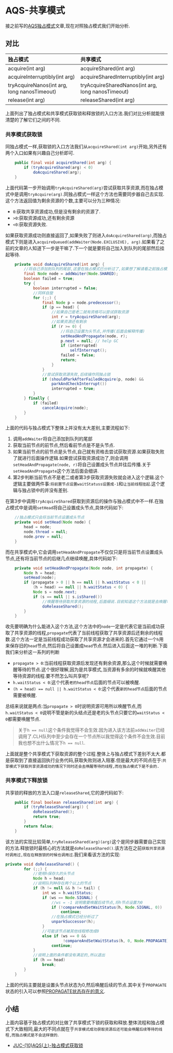 # AQS-共享模式

接之前写的[AQS独占模式](https://www.jianshu.com/p/8966cf43ea86)文章,现在对照独占模式我们开始分析.

## 对比

|独占模式|共享模式|
|:---|:---|
|acquire(int arg)|acquireShared(int arg)|
|acquireInterruptibly(int arg)|acquireSharedInterruptibly(int arg)|
|tryAcquireNanos(int arg, long nanosTimeout)|tryAcquireSharedNanos(int arg, long nanosTimeout)|
|release(int arg)|releaseShared(int arg)|

上面列出了独占模式和共享模式获取锁和释放锁的入口方法.我们对比分析就能很清楚的了解它们之间的不同.

### 共享模式获取锁

同独占模式一样,获取锁的入口方法我们从```acquireShared(int arg)```开始,另外还有两个入口如果有兴趣自己分析即可.

```java
    public final void acquireShared(int arg) {
        if (tryAcquireShared(arg) < 0)
            doAcquireShared(arg);
    }
```

上面代码第一步开始调用```tryAcquireShared(arg)```尝试获取共享资源,而在独占模式中是调用```tryAcquire(arg)```.同独占模式一样这个方法也需要同步器自己去实现.这个方法返回值为剩余资源的个数,主要可以分为三种情况:  

- ```0```:获取共享资源成功,但是没有剩余的资源了.
- ```>0```:获取资源成功,还有剩余资源
- ```<0```:获取资源失败.

如果获取资源成功则直接返回了,如果失败了则进入```doAcquireShared(arg)```,而独占模式下则是进入```acquireQueued(addWaiter(Node.EXCLUSIVE), arg)```.如果看了之前的文章的人知道下一步是干嘛了.下一个就是要将自己加入到队列的尾部然后挂起等待.

```java
    private void doAcquireShared(int arg) {
        //将自己添加到队列的尾部,这里在独占模式已分析过了,如果想了解请看之前独占模式相关处
        final Node node = addWaiter(Node.SHARED);
        boolean failed = true;
        try {
            boolean interrupted = false;
            //同样自旋
            for (;;) {
                final Node p = node.predecessor();
                if (p == head) {
                    //如果自己是老二就有资格可以尝试获取资源
                    int r = tryAcquireShared(arg);
                    //如果资源还有剩余
                    if (r >= 0) {
                        //将自己设置为头节点,并传播(后面会解释传播)
                        setHeadAndPropagate(node, r);
                        p.next = null; // help GC
                        if (interrupted)
                            selfInterrupt();
                        failed = false;
                        return;
                    }
                }
                //尝试获取资源失败,后续操作同独占锁
                if (shouldParkAfterFailedAcquire(p, node) &&
                    parkAndCheckInterrupt())
                    interrupted = true;
            }
        } finally {
            if (failed)
                cancelAcquire(node);
        }
    }
```

上面的代码与独占模式下整体上并没有太大差别,主要流程如下:

1. 调用```addWaiter```将自己添加到队列的尾部
2. 获取当前节点的前节点,然后看前节点是不是头节点.
3. 如果当前节点的前节点是头节点,自己就有资格去尝试获取资源.如果获取失败了就进行后面操作逻辑.如果尝试获取资源成功了,则会调用```setHeadAndPropagate(node, r)```将自己设置成头节点并往后传播.关于```setHeadAndPropagate```这个方法后面会细讲.
4. 第2步判断当前节点不是老二或者第3步获取资源失败就会进入这个逻辑.这个逻辑主要做两件事:```将前置节点设置waitStatuss设置成-1```和```让当前线程挂起```.这个逻辑与独占锁中的并没有差别.

在第3步中调用```tryAcquireShared```获取到资源后的操作与独占模式中不一样.在独占模式中是调用```setHead```将自己设置成头节点,具体代码如下:  

```java
    //独占模式只会将当前节点设置成头节点
    private void setHead(Node node) {
        head = node;
        node.thread = null;
        node.prev = null;
    }
```

而在共享模式中,它会调用```setHeadAndPropagate```不仅仅只是将当前节点设置成头节点,还有将当前节点的后继几点继续唤醒,具体代码如下:

```java
    private void setHeadAndPropagate(Node node, int propagate) {
        Node h = head;
        setHead(node);
        if (propagate > 0 || h == null || h.waitStatus < 0 ||
            (h = head) == null || h.waitStatus < 0) {
            Node s = node.next;
            if (s == null || s.isShared())
                //唤醒等待获取共享资源的线程,后面细说.目前知道这个方法就是去唤醒等待的节点
                doReleaseShared();
        }
    }
```

收先要明确为什么能进入这个方法,这个方法中的```node```一定是代表它是当前成功获取了共享资源的线程,```propagate```代表了当前线程获取了共享资源后还剩余的线程数.这个方法一定是当前线程成功获取了共享资源才会进来的.首先它通过一个```h```用来保存旧的```head```节点,然后将自己设置成```head```节点.然后进入后面这一堆的判断.下面我们来分析这一系列的判断

- ```propagate > 0```:当前线程获取资源后发现还有剩余资源,那么这个时候就需要唤醒等待的节点.这个很好理解,因为是共享模式,当资源有多余的时候就唤醒其他等待资源的线程.要不然怎么叫共享呢?
- ```h.waitStatus < 0```:这个代表```老的head节点```后面的节点可以被唤醒.
- ```(h = head) == null || h.waitStatus < 0```:这个代表```新的head节点```后面的节点需要被唤醒.

总结来说就是两点:当```propagate > 0```时说明资源可用所以唤醒节点,而```h.waitStatus < 0```说明不管是新的头结点还是老的头节点只要它的```waitStatus < 0```都需要唤醒节点.  

> 关于```h == null```这个条件我觉得不会生效.因为进入该方法前```addWaiter```已经调用了.CLH队列中至少会存在一个节点所以我觉得这个条件不会生效.目前我也想不出什么情况下```h == null```.  

上面就是整个共享模式下获取资源的整个过程.整体上与独占模式下差别不太大.都是获取到了直接返回执行业务代码,获取失败则进入阻塞.但是最大的不同点在于:```共享模式下获取共享资源成功的情况下同时还会去唤醒等待的线程,而在独占模式下是不会的.```

### 共享模式下释放锁

共享锁的释放的方法入口是```releaseShared```,它的源代码如下:

```java
    public final boolean releaseShared(int arg) {
        if (tryReleaseShared(arg)) {
            doReleaseShared();
            return true;
        }
        return false;
    }
```

该方法的实现比较简单,```tryReleaseShared(arg)(arg)```这个是同步器需要自己实现的方法.释放锁时最核心的方法就是```doReleaseShared()```.该方法在之前```获取共享资源时调用过,现在在释放锁的时候也调用过```.我们来看该方法的实现:

```java
private void doReleaseShared() {
        for (;;) {
            //使用h保存久的头节点
            Node h = head;
            //说明队列种存在两个以上的节点
            if (h != null && h != tail) {
                int ws = h.waitStatus;
                if (ws == Node.SIGNAL) {
                    //ws = -1 说明需要唤醒后续节点,将h节点设置为0
                    if (!compareAndSetWaitStatus(h, Node.SIGNAL, 0))
                        continue;
                    //在独占模式已经分析过了
                    unparkSuccessor(h);
                }
                //可能该节点被其他线程修改成0
                else if (ws == 0 &&
                         !compareAndSetWaitStatus(h, 0, Node.PROPAGATE))
                    continue;
            }
            //说明上面的条件都没有满足的,所以退出
            if (h == head)
                break;
        }
    }
```

上面的代码主要就是设置头节点状态为0,然后唤醒后续的节点.其中关于```PROPAGATE```状态的引入可以参照[PROPAGATE状态存在的意义](https://www.cnblogs.com/micrari/p/6937995.html).

## 小结

上面内容基于独占模式的对比做了共享模式下锁的获取和释放.整体流程和独占模式下大致相同,最大的不同点就在于```共享模式成功获取资源后还可能会唤醒后续等待的线程,而独占模式是不会这样做的```.

- [JUC-(10)AQS(上)-独占模式获取锁](https://www.jianshu.com/p/8966cf43ea86)
